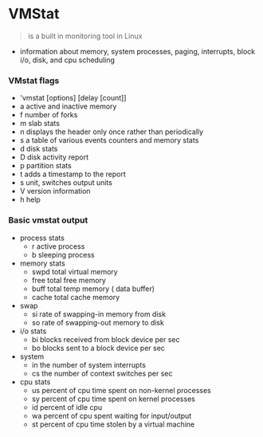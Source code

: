 # VMStat
> is a built in monitoring tool in Linux

- information about memory, system processes, paging, interrupts, block i/o, disk, and cpu scheduling

### VMstat flags
- 'vmstat [options] [delay [count]]
- a active and inactive memory
- f number of forks
- m slab stats
- n displays the header only once rather than periodically
- s a table of various events counters and memory stats
- d disk stats
- D disk activity report
- p partition stats
- t adds a timestamp to the report
- s unit, switches output units
- V version information
- h help

### Basic vmstat output
- process stats
    - r active process 
    - b sleeping process
- memory stats
    - swpd total virtual memory
    - free total free memory
    - buff total temp memory ( data buffer)
    - cache total cache memory
- swap
    - si rate of swapping-in memory from disk
    - so rate of swapping-out memory to disk
- i/o stats
    - bi blocks received from block device per sec
    - bo blocks sent to a block device per sec
- system 
    - in the number of system interrupts
    - cs the number of context switches per sec
- cpu stats
    - us percent of cpu time spent on non-kernel processes
    - sy percent of cpu time spent on kernel processes 
    - id percent of idle cpu
    - wa percent of cpu spent waiting for input/output
    - st percent of cpu time stolen by a virtual machine
 
